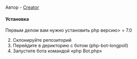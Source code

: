Автор - [Creator](https://vk.com/normalfir)
#### Установка
Первым делом вам нужно установить php версию> = 7.0

2. Склонируйте репозиторий
3. Перейдите в дерикторию с ботом (php-bot-longpoll)
4. Запустите бота командой «php Bot.php»
